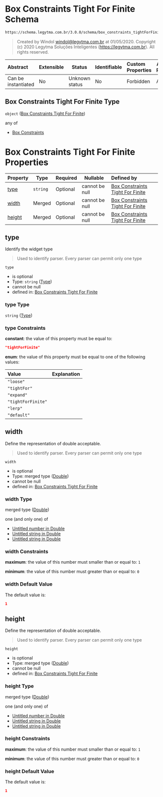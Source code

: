 # Box Constraints Tight For Finite Schema

```txt
https://schema.legytma.com.br/3.0.0/schema/box_constraints_tightForFinite.schema.json
```




> Created by Windol [windol@legytma.com.br](mailto:windol@legytma.com.br) at 01/05/2020.
> Copyright (c) 2020 Legytma Soluções Inteligentes (<https://legytma.com.br>). All rights reserved.
>

| Abstract            | Extensible | Status         | Identifiable | Custom Properties | Additional Properties | Access Restrictions | Defined In                                                                                                                |
| :------------------ | ---------- | -------------- | ------------ | :---------------- | --------------------- | ------------------- | ------------------------------------------------------------------------------------------------------------------------- |
| Can be instantiated | No         | Unknown status | No           | Forbidden         | Allowed               | none                | [box_constraints_tightForFinite.schema.json](../schema/box_constraints_tightForFinite.schema.json) |

## Box Constraints Tight For Finite Type

`object` ([Box Constraints Tight For Finite](box_constraints_tightforfinite.md))

any of

-   [Box Constraints](box_constraints_default-anyof-box-constraints.md)

# Box Constraints Tight For Finite Properties

| Property          | Type     | Required | Nullable       | Defined by                                                                                                                                                                                          |
| :---------------- | -------- | -------- | -------------- | :-------------------------------------------------------------------------------------------------------------------------------------------------------------------------------------------------- |
| [type](#type)     | `string` | Optional | cannot be null | [Box Constraints Tight For Finite](box_constraints_tightforfinite-properties-type.md) |
| [width](#width)   | Merged   | Optional | cannot be null | [Box Constraints Tight For Finite](app_bar_theme-properties-double.md)                                       |
| [height](#height) | Merged   | Optional | cannot be null | [Box Constraints Tight For Finite](app_bar_theme-properties-double.md)                                      |

## type

Identify the widget type


> Used to identify parser. Every parser can permit only one type
>

`type`

-   is optional
-   Type: `string` ([Type](box_constraints_tightforfinite-properties-type.md))
-   cannot be null
-   defined in: [Box Constraints Tight For Finite](box_constraints_tightforfinite-properties-type.md)

### type Type

`string` ([Type](box_constraints_tightforfinite-properties-type.md))

### type Constraints

**constant**: the value of this property must be equal to:

```json
"tightForFinite"
```

**enum**: the value of this property must be equal to one of the following values:

| Value              | Explanation |
| :----------------- | ----------- |
| `"loose"`          |             |
| `"tightFor"`       |             |
| `"expand"`         |             |
| `"tightForFinite"` |             |
| `"lerp"`           |             |
| `"default"`        |             |

## width

Define the representation of double acceptable.


> Used to identify parser. Every parser can permit only one type
>

`width`

-   is optional
-   Type: merged type ([Double](app_bar_theme-properties-double.md))
-   cannot be null
-   defined in: [Box Constraints Tight For Finite](app_bar_theme-properties-double.md)

### width Type

merged type ([Double](app_bar_theme-properties-double.md))

one (and only one) of

-   [Untitled number in Double](double-oneof-0.md)
-   [Untitled string in Double](double-oneof-1.md)
-   [Untitled string in Double](double-oneof-2.md)

### width Constraints

**maximum**: the value of this number must smaller than or equal to: `1`

**minimum**: the value of this number must greater than or equal to: `0`

### width Default Value

The default value is:

```json
1
```

## height

Define the representation of double acceptable.


> Used to identify parser. Every parser can permit only one type
>

`height`

-   is optional
-   Type: merged type ([Double](app_bar_theme-properties-double.md))
-   cannot be null
-   defined in: [Box Constraints Tight For Finite](app_bar_theme-properties-double.md)

### height Type

merged type ([Double](app_bar_theme-properties-double.md))

one (and only one) of

-   [Untitled number in Double](double-oneof-0.md)
-   [Untitled string in Double](double-oneof-1.md)
-   [Untitled string in Double](double-oneof-2.md)

### height Constraints

**maximum**: the value of this number must smaller than or equal to: `1`

**minimum**: the value of this number must greater than or equal to: `0`

### height Default Value

The default value is:

```json
1
```
